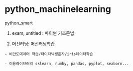 # python_machinelearning
python_smart
  1. exam, untitled : 파이썬 기초문법

  2. 머신러닝: 머신러닝학습
   
    - 비만도데이터 학습/타이타닉생존자/iris데이터학습
  
    - 이용라이브러리 sklearn, numby, pandas, pyplot, seaborn...
